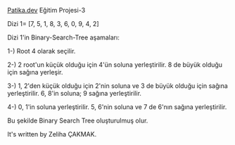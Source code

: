 [Patika.dev](www.patika.dev) Eğitim Projesi-3

Dizi 1= [7, 5, 1, 8, 3, 6, 0, 9, 4, 2] 

Dizi 1'in Binary-Search-Tree aşamaları:

1-) Root 4 olarak seçilir.

2-) 2 root'un küçük olduğu için 4'ün soluna yerleştirilir. 8 de büyük olduğu için sağına yerleşir.

3-) 1, 2'den küçük olduğu için 2'nin soluna ve 3 de büyük olduğu için sağına yerleştirilir. 6, 8'in soluna; 9 sağına yerleştirilir.

4-) 0, 1'in soluna yerleştirilir. 5, 6'nin soluna ve 7 de 6'nın sağına yerleştirilir.

Bu şekilde Binary Search Tree oluşturulmuş olur.

It's written by Zeliha ÇAKMAK.
